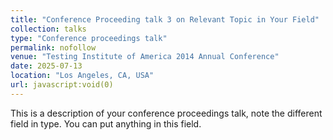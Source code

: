 ```yaml
---
title: "Conference Proceeding talk 3 on Relevant Topic in Your Field"
collection: talks
type: "Conference proceedings talk"
permalink: nofollow
venue: "Testing Institute of America 2014 Annual Conference"
date: 2025-07-13
location: "Los Angeles, CA, USA"
url: javascript:void(0)
---
```


This is a description of your conference proceedings talk, note the different field in type. You can put anything in this field.
